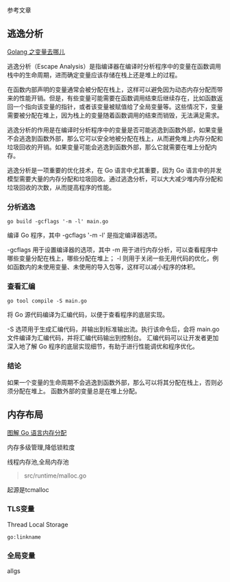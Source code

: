参考文章



## 逃逸分析
[Golang 之变量去哪儿](https://qcrao.com/post/where-go-variables-go/)

逃逸分析（Escape Analysis）是指编译器在编译时分析程序中的变量在函数调用栈中的生命周期，进而确定变量应该存储在栈上还是堆上的过程。

在函数内部声明的变量通常会被分配在栈上，这样可以避免因为动态内存分配而带来的性能开销。但是，有些变量可能需要在函数调用结束后继续存在，比如函数返回一个指向该变量的指针，或者该变量被赋值给了全局变量等。这些情况下，变量需要被分配在堆上，因为栈上的变量随着函数调用的结束而销毁，无法满足需求。

逃逸分析的作用是在编译时分析程序中的变量是否可能逃逸到函数外部，如果变量不会逃逸到函数外部，那么它可以安全地被分配在栈上，从而避免堆上内存分配和垃圾回收的开销。如果变量可能会逃逸到函数外部，那么它就需要在堆上分配内存。

逃逸分析是一项重要的优化技术，在 Go 语言中尤其重要，因为 Go 语言中的并发模型需要大量的内存分配和垃圾回收。通过逃逸分析，可以大大减少堆内存分配和垃圾回收的次数，从而提高程序的性能。

### 分析逃逸
`go build -gcflags '-m -l' main.go `

编译 Go 程序，其中 -gcflags '-m -l' 是指定编译器选项。

-gcflags 用于设置编译器的选项，其中 -m 用于进行内存分析，可以查看程序中哪些变量分配在栈上，哪些分配在堆上；
-l 则用于关闭一些无用代码的优化，例如函数内的未使用变量、未使用的导入包等，这样可以减小程序的体积。

### 查看汇编

`go tool compile -S main.go`

将 Go 源代码编译为汇编代码，以便于查看程序的底层实现。

-S 选项用于生成汇编代码，并输出到标准输出流。执行该命令后，会将 main.go 文件编译为汇编代码，并将汇编代码输出到控制台。
汇编代码可以让开发者更加深入地了解 Go 程序的底层实现细节，有助于进行性能调优和程序优化。

### 结论

如果一个变量的生命周期不会逃逸到函数外部，那么可以将其分配在栈上，否则必须分配在堆上。
函数外部的变量总是在堆上分配。

## 内存布局
[图解 Go 语言内存分配](https://qcrao.com/post/graphic-go-memory-allocation/)

内存多级管理,降低锁粒度

线程内存池,全局内存池

> src/runtime/malloc.go

起源是tcmalloc

### TLS变量

Thread Local Storage

`go:linkname` 

### 全局变量

allgs